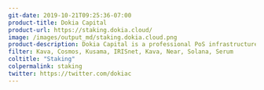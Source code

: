 ```yaml
---
git-date: 2019-10-21T09:25:36-07:00
product-title: Dokia Capital
product-url: https://staking.dokia.cloud/
image: /images/output_md/staking.dokia.cloud.png
product-description: Dokia Capital is a professional PoS infrastructure provider fit for institutional staking, with intuitive tools designed for token holders.
filter: Kava, Cosmos, Kusama, IRISnet, Kava, Near, Solana, Serum
coltitle: "Staking"
colpermalink: staking
twitter: https://twitter.com/dokiac
---
```

